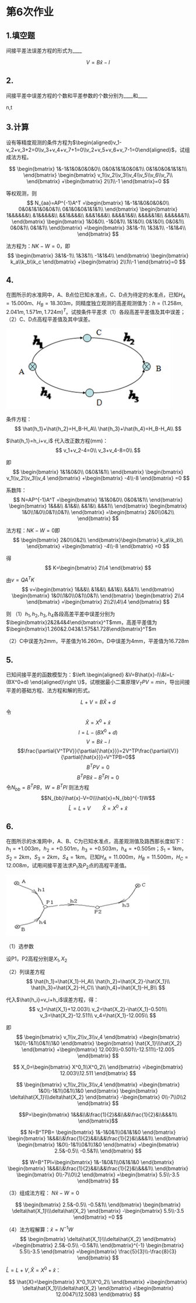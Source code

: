 
# 第6次作业

## 1.填空题
间接平差法误差方程的形式为____

$$V=B\hat{x}-l$$

## 2.
间接平差中误差方程的个数和平差参数的个数分别为____和____

n,t

## 3.计算

设有等精度观测的条件方程为$\begin{aligned}v_1-v_2+v_3+2=0\\v_3+v_4+v_7+1=0\\v_2+v_5+v_6+v_7-1=0\end{aligned}$，试组成法方程。

$$
\begin{bmatrix}
    1&-1&1&0&0&0&0\\
    0&0&1&1&0&0&1\\
    0&1&0&0&1&1&1\\
\end{bmatrix}
\begin{bmatrix}
    v_1\\v_2\\v_3\\v_4\\v_5\\v_6\\v_7\\
\end{bmatrix}
+\begin{bmatrix}
    2\\1\\-1
\end{bmatrix}=0
$$

等权观测，则
$$
N_{aa}=AP^{-1}A^T
=\begin{bmatrix}
    1&-1&1&0&0&0&0\\
    0&0&1&1&0&0&1\\
    0&1&0&0&1&1&1\\
\end{bmatrix}
\begin{bmatrix}
    1&&&&&&\\
    &1&&&&&\\
    &&1&&&&\\
    &&&1&&&\\
    &&&&1&&\\
    &&&&&1&\\
    &&&&&&1\\
\end{bmatrix}
\begin{bmatrix}
    1&0&0\\
    -1&0&1\\
    1&1&0\\
    0&1&0\\
    0&0&1\\
    0&0&1\\
    0&1&1\\
\end{bmatrix}
=\begin{bmatrix}
    3&1&-1\\
    1&3&1\\
    -1&1&4\\
\end{bmatrix}
$$

法方程为：$NK-W=0$，即
$$
\begin{bmatrix}
    3&1&-1\\
    1&3&1\\
    -1&1&4\\
\end{bmatrix}
\begin{bmatrix}
    k_a\\k_b\\k_c
\end{bmatrix}
+\begin{bmatrix}
    2\\1\\-1
\end{bmatrix}=0
$$

## 4.
在图所示的水准网中，A、B点位已知水准点，C、D点为待定的水准点，已知$H_A=15.000m、H_B=18.303m$，同精度独立观测的高差观测值为：$h=(1.258m,2.041m,1.571m,1.724m)^T$。试按条件平差求（1）各段高差平差值及其中误差；（2）C、D点高程平差值及其中误差。

![](pic/2022-11-18-16-19-18.png)


条件方程：
$$
\hat{h_1}+\hat{h_2}=H_B-H_A\\
\hat{h_3}+\hat{h_4}=H_B-H_A\\
$$

$\hat{h_1}=h_i+v_i$ 代入改正数方程(mm)：
$$
v_1+v_2-4=0\\
v_3+v_4-8=0\\
$$

即
$$
\begin{bmatrix}
    1&1&0&0\\
    0&0&1&1\\
\end{bmatrix}
\begin{bmatrix}
    v_1\\v_2\\v_3\\v_4
\end{bmatrix}
+\begin{bmatrix}
    -4\\-8
\end{bmatrix}
=0
$$

系数阵：
$$
N=AP^{-1}A^T
=\begin{bmatrix}
    1&1&0&0\\
    0&0&1&1\\
\end{bmatrix}
\begin{bmatrix}
    1&&&\\
    &1&&\\
    &&1&\\
    &&&1\\
\end{bmatrix}
\begin{bmatrix}
    1&0\\1&0\\0&1\\0&1\\
\end{bmatrix}
=\begin{bmatrix}
    2&0\\0&2\\
\end{bmatrix}
$$

法方程：$NK-W=0$即
$$
\begin{bmatrix}
    2&0\\0&2\\
\end{bmatrix}\begin{bmatrix}
    k_a\\k_b\\
\end{bmatrix}
+\begin{bmatrix}
    -4\\-8
\end{bmatrix}
=0
$$

得
$$
K=\begin{bmatrix}
2\\4
\end{bmatrix}
$$

由$v=QA^TK$
$$
v=\begin{bmatrix}
    1&&&\\
    &1&&\\
    &&1&\\
    &&&1\\
\end{bmatrix}
\begin{bmatrix}
    1&0\\1&0\\0&1\\0&1\\
\end{bmatrix}
\begin{bmatrix}
2\\4
\end{bmatrix}
=\begin{bmatrix}
    2\\2\\4\\4
\end{bmatrix}
$$

则
（1）$h_1,h_2,h_3,h_4$各段高差平差中误差分别为$\begin{bmatrix}2&2&4&4\end{bmatrix}^T$mm，高差平差值为$\begin{bmatrix}1.260&2.043&1.575&1.728\end{bmatrix}^T$m

（2）C中误差为$2$mm，平差值为16.260m，D中误差为$4$mm，平差值为16.728m

## 5.
已知间接平差的函数模型为：$\left.\begin{aligned} &V=B\hat{x}-l\\&l=L-(BX^0+d) \end{aligned}\right \}$，试根据最小二乘原理$V_TPV=min$，导出间接平差的基础方程、法方程和解的形式。

$$L+V=B\hat{X}+d$$
令 
$$\hat{X}=X^0+\hat{x}$$
$$l=L-(BX^0+d)$$
$$V=B\hat{x}-l$$
$$\frac{\partial{V^TPV}}{\partial{\hat{x}}}=2V^TP\frac{\partial{V}}{\partial{\hat{x}}}=V^TPB=0$$
$$B^TPV=0$$
$$B^TPB\hat{x}-B^TPl=0$$
令$N_{bb}=B^TPB$，$W=B^TPl$
则法方程
$$N_{bb}\hat{x}-V=0\\\hat{x}=N_{bb}^{-1}W$$
$$\hat{L}=L+V\qquad\hat{X}=X^0+\hat{x}$$


## 6.
在图所示的水准网中，A、B、C为已知水准点，高差观测值及路西那长度如下：$h_1=+1.003m$，$h_2=+0.501m$，$h_3=+0.503m$，$h_4=+0.505m$；$S_1=1km$，$S_2=2km$，$S_3=2km$，$S_4=1km$。已知$H_A=11.000m$，$H_B=11.500m$，$H_C=12.008m$，试用间接平差法求$P_1$及$P_2$点的高程平差值。

![](pic/2022-11-18-16-27-30.png)

（1）选参数

设P1，P2高程分别是$X_1,X_2$

（2）列误差方程
$$
\hat{h_1}=\hat{X_1}-H_A\\
\hat{h_2}=\hat{X_2}-\hat{X_1}\\
\hat{h_3}=\hat{X_2}-H_C\\
\hat{h_4}=\hat{X_1}-H_B\\
$$

代入$\hat{h_i}=v_i+h_i$误差方程，得：
$$
v_1=\hat{X_1}+12.003\\
v_2=\hat{X_2}-\hat{X_1}-0.501\\
v_3=\hat{X_2}-12.511\\
v_4=\hat{X_1}-12.005\\
$$

即
$$
\begin{bmatrix}
    v_1\\v_2\\v_3\\v_4
\end{bmatrix}
=\begin{bmatrix}
    1&0\\-1&1\\0&1\\1&0
\end{bmatrix}
\begin{bmatrix}
    \hat{X_1}\\\hat{X_2}
\end{bmatrix}
+\begin{bmatrix}
    12.003\\-0.501\\-12.511\\-12.005
\end{bmatrix}
$$

$$
X_0=\begin{bmatrix}
    X^0_1\\X^0_2\\
\end{bmatrix}
=\begin{bmatrix}
    12.003\\12.511
\end{bmatrix}
$$

$$
\begin{bmatrix}
    v_1\\v_2\\v_3\\v_4
\end{bmatrix}
=\begin{bmatrix}
    1&0\\-1&1\\0&1\\1&0
\end{bmatrix}
\begin{bmatrix}
    \delta\hat{X_1}\\\delta\hat{X_2}
\end{bmatrix}
-\begin{bmatrix}
    0\\-7\\0\\2
\end{bmatrix}
$$

$$P=\begin{bmatrix}
    1&&&\\&\frac{1}{2}&&\\&&\frac{1}{2}&\\&&&1\\
\end{bmatrix}$$

$$
N=B^TPB=
\begin{bmatrix}
    1&-1&0&1\\0&1&1&0
\end{bmatrix}
\begin{bmatrix}
    1&&&\\&\frac{1}{2}&&\\&&\frac{1}{2}&\\&&&1\\
\end{bmatrix}
\begin{bmatrix}
    1&0\\-1&1\\0&1\\1&0
\end{bmatrix}
=\begin{bmatrix}
    2.5&-0.5\\
    -0.5&1\\
\end{bmatrix}
$$

$$
W=B^TPl=\begin{bmatrix}
    1&-1&0&1\\0&1&1&0
\end{bmatrix}
\begin{bmatrix}
    1&&&\\&\frac{1}{2}&&\\&&\frac{1}{2}&\\&&&1\\
\end{bmatrix}
\begin{bmatrix}
    0\\-7\\0\\2
\end{bmatrix}
=\begin{bmatrix}
    5.5\\-3.5
\end{bmatrix}
$$

（3）组成法方程：
$N\hat{x}-W=0$

$$
\begin{bmatrix}
    2.5&-0.5\\
    -0.5&1\\
\end{bmatrix}
\begin{bmatrix}
    \delta\hat{X_1}\\\delta\hat{X_2}
\end{bmatrix}
-\begin{bmatrix}
    5.5\\-3.5
\end{bmatrix}
=0
$$

（4）法方程解算：$\hat{x}=N^{-1}W$
$$
\begin{bmatrix}
    \delta\hat{X_1}\\\delta\hat{X_2}
\end{bmatrix}
=\begin{bmatrix}
    2.5&-0.5\\
    -0.5&1\\
\end{bmatrix}^{-1}
\begin{bmatrix}
    5.5\\-3.5
\end{bmatrix}
=\begin{bmatrix}
    \frac{5}{3}\\-\frac{8}{3}
\end{bmatrix}
$$

$\hat{L}=L+V,\hat{X}=X^0+\hat{x}$：

$$
\hat{X}=\begin{bmatrix}
    X^0_1\\X^0_2\\
\end{bmatrix}
+\begin{bmatrix}
    \delta\hat{X_1}\\\delta\hat{X_2}
\end{bmatrix}
=\begin{bmatrix}
    12.0047\\12.5083
\end{bmatrix}
$$